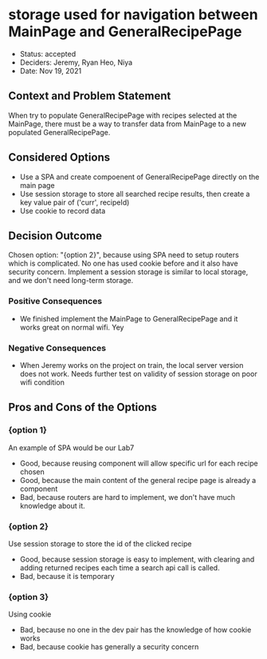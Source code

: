 # storage used for navigation between MainPage and GeneralRecipePage

* Status: accepted
* Deciders: Jeremy, Ryan Heo, Niya
* Date: Nov 19, 2021

## Context and Problem Statement

When try to populate GeneralRecipePage with recipes selected at the MainPage, there must be a way to transfer data from MainPage to a new populated GeneralRecipePage.

## Considered Options

* Use a SPA and create compoenent of GeneralRecipePage directly on the main page
* Use session storage to store all searched recipe results, then create a key value pair of ('curr', recipeId)
* Use cookie to record data

## Decision Outcome

Chosen option: "{option 2}", because using SPA need to setup routers which is complicated. No one has used cookie before and it also have security concern. Implement a session storage is similar to local storage, and we don't need long-term storage.

### Positive Consequences <!-- optional -->

* We finished implement the MainPage to GeneralRecipePage and it works great on normal wifi. Yey

### Negative Consequences <!-- optional -->

* When Jeremy works on the project on train, the local server version does not work. Needs further test on validity of session storage on poor wifi condition

## Pros and Cons of the Options <!-- optional -->

### {option 1}

An example of SPA would be our Lab7

* Good, because reusing component will allow specific url for each recipe chosen
* Good, because the main content of the general recipe page is already a component
* Bad, because routers are hard to implement, we don't have much knowledge about it.

### {option 2}

Use session storage to store the id of the clicked recipe

* Good, because session storage is easy to implement, with clearing and adding returned recipes each time a search api call is called.
* Bad, because it is temporary

### {option 3}

Using cookie

* Bad, because no one in the dev pair has the knowledge of how cookie works
* Bad, because cookie has generally a security concern
